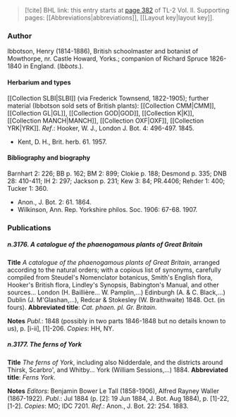 > [!cite] BHL link: this entry starts at [page 382](https://www.biodiversitylibrary.org/item/103253#page/408/mode/1up) of TL-2 Vol. II.
> Supporting pages: [[Abbreviations|abbreviations]], [[Layout key|layout key]].

### Author

Ibbotson, Henry (1814-1886), British schoolmaster and botanist of Mowthorpe, nr. Castle Howard, Yorks.; companion of Richard Spruce 1826-1840 in England. (*Ibbots.*).

#### Herbarium and types

[[Collection SLBI|SLBI]] (via Frederick Townsend, 1822-1905); further material (Ibbotson sold sets of British plants): [[Collection CMM|CMM]], [[Collection GL|GL]], [[Collection GOD|GOD]], [[Collection K|K]], [[Collection MANCH|MANCH]], [[Collection OXF|OXF]], [[Collection YRK|YRK]].
*Ref*.: Hooker, W. J., London J. Bot. 4: 496-497. 1845.
- Kent, D. H., Brit. herb. 61. 1957.

#### Bibliography and biography

Barnhart 2: 226; BB p. 162; BM 2: 899; Clokie p. 188; Desmond p. 335; DNB 28: 410-411; IH 2: 297; Jackson p. 231; Kew 3: 84; PR.4406; Rehder 1: 400; Tucker 1: 360.
- Anon., J. Bot. 2: 61. 1864.
- Wilkinson, Ann. Rep. Yorkshire philos. Soc. 1906: 67-68. 1907.

### Publications

##### n.3176. A catalogue of the phaenogamous plants of Great Britain

**Title**
*A catalogue of the phaenogamous plants of Great Britain*, arranged according to the natural orders; with a copious list of synonyms, carefully compiled from Steudel's Nomenclator botanicus, Smith's English flora, Hooker's British flora, Lindley's Synopsis, Babington's Manual, and other sources... London (H. Baillière... W. Pamplin,...) Edinburgh (A. & C. Black,...) Dublin (J. M'Glashan,...), Redcar & Stokesley (W. Braithwaite) 1848. Oct. (in fours).
**Abbreviated title**: *Cat. phaen. pl. Gr. Britain*.

**Notes**
*Publ*.: 1848 (possibly in two parts 1846-1848 but no details known to us), p. \[i-ii\], \[1\]-206.
*Copies*: HH, NY.

##### n.3177. The ferns of York

**Title**
*The ferns of York*, including also Nidderdale, and the districts around Thirsk, Scarbro', and Whitby... York (William Sessions,...) 1884.
**Abbreviated title**: *Ferns York*.

**Notes**
*Editors*: Benjamin Bower Le Tall (1858-1906), Alfred Rayney Waller (1867-1922).
*Publ*.: Jul 1884 (p. \[2\]: 19 Jun 1884, J. Bot. Aug 1884), p. \[1\]-22, \[1-2\]. *Copies*: MO; IDC 7201.
*Ref*.: Anon., J. Bot. 22: 254. 1883.

